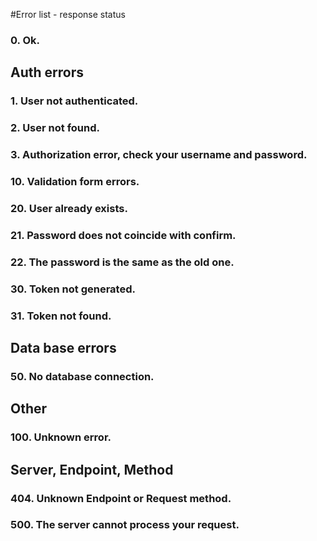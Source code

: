 #Error list - response status

### 0. Ok.

## Auth errors

### 1. User not authenticated.

### 2. User not found.

### 3. Authorization error, check your username and password.



### 10. Validation form errors.

### 20. User already exists.

### 21. Password does not coincide with confirm.

### 22. The password is the same as the old one.

### 30. Token not generated.

### 31. Token not found.

## Data base errors

### 50. No database connection.

## Other

### 100. Unknown error.

## Server, Endpoint, Method

### 404. Unknown Endpoint or Request method.

### 500. The server cannot process your request.

